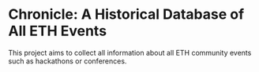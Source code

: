 # Chronicle: A Historical Database of All ETH Events

This project aims to collect all information about all ETH community events such as hackathons or conferences. 